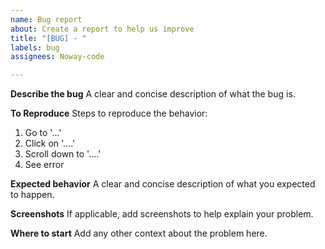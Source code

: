 ```yaml
---
name: Bug report
about: Create a report to help us improve
title: "[BUG] - "
labels: bug
assignees: Noway-code

---
```


**Describe the bug**
A clear and concise description of what the bug is.

**To Reproduce**
Steps to reproduce the behavior:
1. Go to '...'
2. Click on '....'
3. Scroll down to '....'
4. See error

**Expected behavior**
A clear and concise description of what you expected to happen.

**Screenshots**
If applicable, add screenshots to help explain your problem.

**Where to start**
Add any other context about the problem here.

